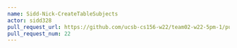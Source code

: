 ```yaml
---
name: Sidd-Nick-CreateTableSubjects
actor: sidd328
pull_request_url: https://github.com/ucsb-cs156-w22/team02-w22-5pm-1/pull/22
pull_request_num: 22
---
```

